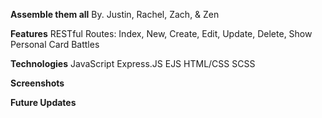 **Assemble them all**
By. Justin, Rachel, Zach, & Zen

**Features**
RESTful Routes: Index, New, Create, Edit, Update, Delete, Show
Personal Card Battles

**Technologies**
JavaScript
Express.JS
EJS
HTML/CSS
SCSS

**Screenshots**


**Future Updates**
